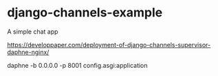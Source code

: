 # django-channels-example
A simple chat app

https://developpaper.com/deployment-of-django-channels-supervisor-daphne-nginx/

daphne -b 0.0.0.0 -p 8001 config.asgi:application 
